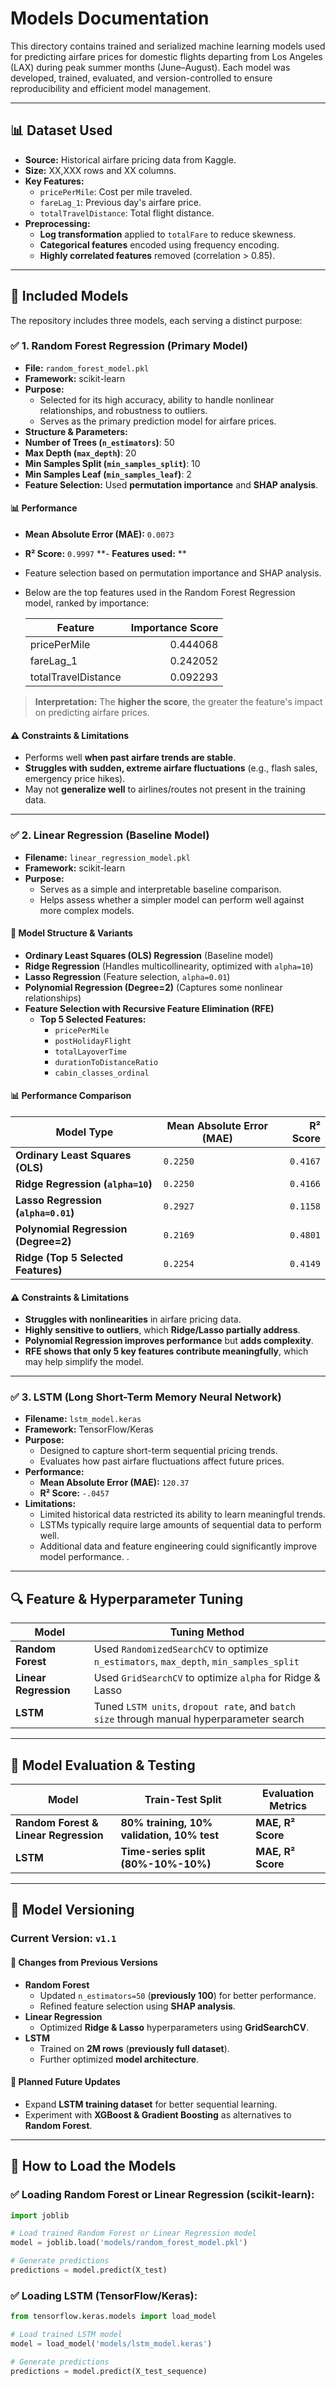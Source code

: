 # Models Documentation

This directory contains trained and serialized machine learning models used for predicting airfare prices for domestic flights departing from Los Angeles (LAX) during peak summer months (June–August). Each model was developed, trained, evaluated, and version-controlled to ensure reproducibility and efficient model management.

---
## 📊 Dataset Used

- **Source:** Historical airfare pricing data from Kaggle.
- **Size:** XX,XXX rows and XX columns.
- **Key Features:**
  - `pricePerMile`: Cost per mile traveled.
  - `fareLag_1`: Previous day's airfare price.
  - `totalTravelDistance`: Total flight distance.
- **Preprocessing:**
  - **Log transformation** applied to `totalFare` to reduce skewness.
  - **Categorical features** encoded using frequency encoding.
  - **Highly correlated features** removed (correlation > 0.85).

---

## 📌 Included Models

The repository includes three models, each serving a distinct purpose:

### ✅ 1. **Random Forest Regression (Primary Model)**
- **File:** `random_forest_model.pkl`
- **Framework:** scikit-learn
- **Purpose:** 
    - Selected for its high accuracy, ability to handle nonlinear relationships, and robustness to outliers.
    - Serves as the primary prediction model for airfare prices.
 - **Structure & Parameters:**
  - **Number of Trees (`n_estimators`)**: 50
  - **Max Depth (`max_depth`)**: 20
  - **Min Samples Split (`min_samples_split`)**: 10
  - **Min Samples Leaf (`min_samples_leaf`)**: 2
  - **Feature Selection:** Used **permutation importance** and **SHAP analysis**.
#### 📊 **Performance**
  - **Mean Absolute Error (MAE):** `0.0073`
  - **R² Score:** `0.9997`
**- **Features used:** **
  - Feature selection based on permutation importance and SHAP analysis.
  - Below are the top features used in the Random Forest Regression model, ranked by importance:

    | Feature              | Importance Score |
    |----------------------|----------------:|
    | pricePerMile        | 0.444068         |
    | fareLag_1           | 0.242052         |
    | totalTravelDistance | 0.092293         |

  > **Interpretation:** The **higher the score**, the greater the feature's impact on predicting airfare prices.
#### ⚠️ **Constraints & Limitations**
- Performs well **when past airfare trends are stable**.
- **Struggles with sudden, extreme airfare fluctuations** (e.g., flash sales, emergency price hikes).
- May not **generalize well** to airlines/routes not present in the training data.


---

### ✅ 2. **Linear Regression (Baseline Model)**
- **Filename:** `linear_regression_model.pkl`
- **Framework:** scikit-learn
- **Purpose:**
   - Serves as a simple and interpretable baseline comparison.
    - Helps assess whether a simpler model can perform well against more complex models.
#### 🔹 **Model Structure & Variants**
- **Ordinary Least Squares (OLS) Regression** (Baseline model)
- **Ridge Regression** (Handles multicollinearity, optimized with `alpha=10`)
- **Lasso Regression** (Feature selection, `alpha=0.01`)
- **Polynomial Regression (Degree=2)** (Captures some nonlinear relationships)
- **Feature Selection with Recursive Feature Elimination (RFE)**  
  - **Top 5 Selected Features:**
    - `pricePerMile`
    - `postHolidayFlight`
    - `totalLayoverTime`
    - `durationToDistanceRatio`
    - `cabin_classes_ordinal`

#### 📊 **Performance Comparison**
| Model Type                       | Mean Absolute Error (MAE) | R² Score |
|----------------------------------|-------------------------|---------:|
| **Ordinary Least Squares (OLS)** | `0.2250`                | `0.4167` |
| **Ridge Regression (`alpha=10`)** | `0.2250`                | `0.4166` |
| **Lasso Regression (`alpha=0.01`)** | `0.2927`                | `0.1158` |
| **Polynomial Regression (Degree=2)** | `0.2169`                | `0.4801` |
| **Ridge (Top 5 Selected Features)** | `0.2254`                | `0.4149` |

#### ⚠️ **Constraints & Limitations**
- **Struggles with nonlinearities** in airfare pricing data.  
- **Highly sensitive to outliers**, which **Ridge/Lasso partially address**.  
- **Polynomial Regression improves performance** but **adds complexity**.  
- **RFE shows that only 5 key features contribute meaningfully**, which may help simplify the model.

---

### ✅ 3. **LSTM (Long Short-Term Memory Neural Network)**
- **Filename:** `lstm_model.keras`
- **Framework:** TensorFlow/Keras
- **Purpose:**
   - Designed to capture short-term sequential pricing trends.
   - Evaluates how past airfare fluctuations affect future prices.
- **Performance:**
  - **Mean Absolute Error (MAE):** `120.37`
  - **R² Score:** `-.0457`
- **Limitations:**
    - Limited historical data restricted its ability to learn meaningful trends.  
    - LSTMs typically require large amounts of sequential data to perform well.  
    - Additional data and feature engineering could significantly improve model performance.
.
---
## 🔍 Feature & Hyperparameter Tuning

| Model              | Tuning Method |
|--------------------|--------------|
| **Random Forest**  | Used `RandomizedSearchCV` to optimize `n_estimators`, `max_depth`, `min_samples_split` |
| **Linear Regression** | Used `GridSearchCV` to optimize `alpha` for Ridge & Lasso |
| **LSTM**          | Tuned `LSTM units`, `dropout rate`, and `batch size` through manual hyperparameter search |

---

## 🔄 Model Evaluation & Testing

| Model                            | Train-Test Split                 | Evaluation Metrics |
|----------------------------------|---------------------------------|--------------------|
| **Random Forest & Linear Regression** | **80% training, 10% validation, 10% test** | **MAE, R² Score** |
| **LSTM**                         | **Time-series split (80%-10%-10%)** | **MAE, R² Score** |

---

## 🔄 Model Versioning

### **Current Version: `v1.1`**

#### 🔹 **Changes from Previous Versions**
- **Random Forest**
  - Updated `n_estimators=50` (**previously 100**) for better performance.
  - Refined feature selection using **SHAP analysis**.
- **Linear Regression**
  - Optimized **Ridge & Lasso** hyperparameters using **GridSearchCV**.
- **LSTM**
  - Trained on **2M rows** (**previously full dataset**).
  - Further optimized **model architecture**.

#### 🔹 **Planned Future Updates**
- Expand **LSTM training dataset** for better sequential learning.
- Experiment with **XGBoost & Gradient Boosting** as alternatives to **Random Forest**.
---
## 🚀 How to Load the Models

### ✅ **Loading Random Forest or Linear Regression (scikit-learn):**
```python
import joblib

# Load trained Random Forest or Linear Regression model
model = joblib.load('models/random_forest_model.pkl')

# Generate predictions
predictions = model.predict(X_test) 

```
### ✅ **Loading LSTM (TensorFlow/Keras):**
```python
from tensorflow.keras.models import load_model

# Load trained LSTM model
model = load_model('models/lstm_model.keras')

# Generate predictions
predictions = model.predict(X_test_sequence)
```
